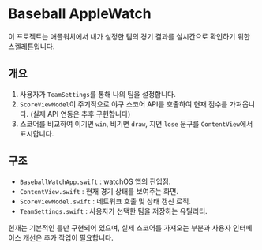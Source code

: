 # Baseball AppleWatch

이 프로젝트는 애플워치에서 내가 설정한 팀의 경기 결과를 실시간으로 확인하기 위한 스켈레톤입니다.

## 개요
1. 사용자가 `TeamSettings`를 통해 나의 팀을 설정합니다.
2. `ScoreViewModel`이 주기적으로 야구 스코어 API를 호출하여 현재 점수를 가져옵니다. (실제 API 연동은 추후 구현합니다)
3. 스코어를 비교하여 이기면 `win`, 비기면 `draw`, 지면 `lose` 문구를 `ContentView`에서 표시합니다.

## 구조
- `BaseballWatchApp.swift` : watchOS 앱의 진입점.
- `ContentView.swift` : 현재 경기 상태를 보여주는 화면.
- `ScoreViewModel.swift` : 네트워크 호출 및 상태 갱신 로직.
- `TeamSettings.swift` : 사용자가 선택한 팀을 저장하는 유틸리티.

현재는 기본적인 틀만 구현되어 있으며, 실제 스코어를 가져오는 부분과 사용자 인터페이스 개선은 추가 작업이 필요합니다.

